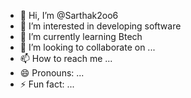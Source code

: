 - 👋 Hi, I’m @Sarthak2oo6
- 👀 I’m interested in developing software 
- 🌱 I’m currently learning Btech 
- 💞️ I’m looking to collaborate on ...
- 📫 How to reach me ...
- 😄 Pronouns: ...
- ⚡ Fun fact: ...

<!---
Sarthak2oo6/Sarthak2oo6 is a ✨ special ✨ repository because its `README.md` (this file) appears on your GitHub profile.
You can click the Preview link to take a look at your changes.
--->
